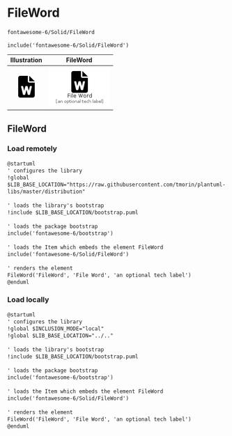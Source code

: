 # FileWord


```text
fontawesome-6/Solid/FileWord
```

```text
include('fontawesome-6/Solid/FileWord')
```



| Illustration | FileWord |
| :---: | :---: |
| ![illustration for Illustration](../../fontawesome-6/Solid/FileWord.png) | ![illustration for FileWord](../../fontawesome-6/Solid/FileWord.Local.png) |




## FileWord

### Load remotely
```plantuml
@startuml
' configures the library
!global $LIB_BASE_LOCATION="https://raw.githubusercontent.com/tmorin/plantuml-libs/master/distribution"

' loads the library's bootstrap
!include $LIB_BASE_LOCATION/bootstrap.puml

' loads the package bootstrap
include('fontawesome-6/bootstrap')

' loads the Item which embeds the element FileWord
include('fontawesome-6/Solid/FileWord')

' renders the element
FileWord('FileWord', 'File Word', 'an optional tech label')
@enduml
```

### Load locally
```plantuml
@startuml
' configures the library
!global $INCLUSION_MODE="local"
!global $LIB_BASE_LOCATION="../.."

' loads the library's bootstrap
!include $LIB_BASE_LOCATION/bootstrap.puml

' loads the package bootstrap
include('fontawesome-6/bootstrap')

' loads the Item which embeds the element FileWord
include('fontawesome-6/Solid/FileWord')

' renders the element
FileWord('FileWord', 'File Word', 'an optional tech label')
@enduml
```

